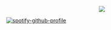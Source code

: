 <p align="center">
  <a href="https://beebekisme.vercel.app/cv">
    <img src="https://skillicons.dev/icons?i=git,astro,docker,c,ae,bevy,fastapi,godot,html,js,linux,opencv,py,rust" />
  </a>
</p>

[![spotify-github-profile](https://spotify-github-profile.vercel.app/api/view?uid=31saxqiumbrrteeuvmu3xnrj5hzm&cover_image=true&theme=novatorem&show_offline=true&background_color=121212&interchange=false&bar_color=53b14f&bar_color_cover=true)](https://spotify-github-profile.vercel.app/api/view?uid=31saxqiumbrrteeuvmu3xnrj5hzm&redirect=true)
